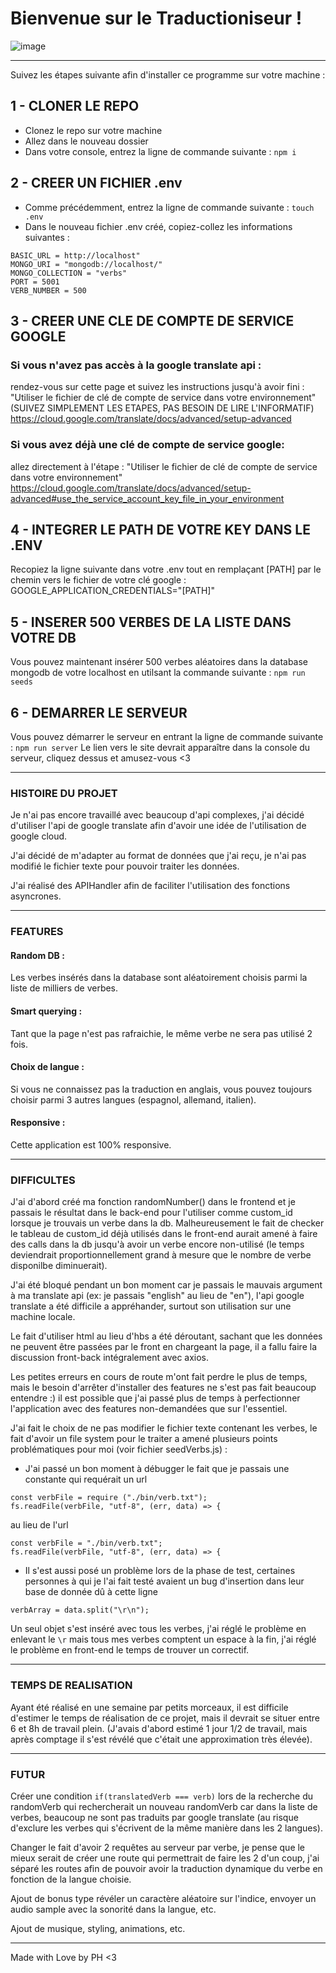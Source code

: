 # Bienvenue sur le Traductioniseur !

![image](https://zupimages.net/up/20/08/qt9f.png)

---

Suivez les étapes suivante afin d'installer ce programme sur votre machine :

## 1 - CLONER LE REPO
- Clonez le repo sur votre machine
- Allez dans le nouveau dossier
- Dans votre console, entrez la ligne de commande suivante : `npm i`

## 2 - CREER UN FICHIER .env
- Comme précédemment, entrez la ligne de commande suivante : `touch .env`
- Dans le nouveau fichier .env créé, copiez-collez les informations suivantes :
```
BASIC_URL = http://localhost"
MONGO_URI = "mongodb://localhost/"
MONGO_COLLECTION = "verbs"
PORT = 5001
VERB_NUMBER = 500
```
## 3 - CREER UNE CLE DE COMPTE DE SERVICE GOOGLE
### Si vous n'avez pas accès à la google translate api : 
rendez-vous sur cette page et suivez les instructions jusqu'à avoir fini : "Utiliser le fichier de clé de compte de service dans votre environnement" (SUIVEZ SIMPLEMENT LES ETAPES, PAS BESOIN DE LIRE L'INFORMATIF)
https://cloud.google.com/translate/docs/advanced/setup-advanced

### Si vous avez déjà une clé de compte de service google:
allez directement à l'étape : "Utiliser le fichier de clé de compte de service dans votre environnement"
https://cloud.google.com/translate/docs/advanced/setup-advanced#use_the_service_account_key_file_in_your_environment

## 4 - INTEGRER LE PATH DE VOTRE KEY DANS LE .ENV
Recopiez la ligne suivante dans votre .env tout en remplaçant [PATH] par le chemin vers le fichier de votre clé google :
GOOGLE_APPLICATION_CREDENTIALS="[PATH]"

## 5 - INSERER 500 VERBES DE LA LISTE DANS VOTRE DB
Vous pouvez maintenant insérer 500 verbes aléatoires dans la database mongodb de votre localhost en utilsant la commande suivante : `npm run seeds`

## 6 - DEMARRER LE SERVEUR
Vous pouvez démarrer le serveur en entrant la ligne de commande suivante : `npm run server`
Le lien vers le site devrait apparaître dans la console du serveur, cliquez dessus et amusez-vous <3

---

### HISTOIRE DU PROJET

Je n'ai pas encore travaillé avec beaucoup d'api complexes, j'ai décidé d'utiliser l'api de google translate afin d'avoir une idée de l'utilisation de google cloud.

J'ai décidé de m'adapter au format de données que j'ai reçu, je n'ai pas modifié le fichier texte pour pouvoir traiter les données.

J'ai réalisé des APIHandler afin de faciliter l'utilisation des fonctions asyncrones.

---

### FEATURES

#### Random DB :
Les verbes insérés dans la database sont aléatoirement choisis parmi la liste de milliers de verbes.

#### Smart querying :
Tant que la page n'est pas rafraichie, le même verbe ne sera pas utilisé 2 fois.

#### Choix de langue :
Si vous ne connaissez pas la traduction en anglais, vous pouvez toujours choisir parmi 3 autres langues (espagnol, allemand, italien).

#### Responsive :
Cette application est 100% responsive.

---

### DIFFICULTES

J'ai d'abord créé ma fonction randomNumber() dans le frontend et je passais le résultat dans le back-end pour l'utiliser comme custom_id lorsque je trouvais un verbe dans la db. Malheureusement le fait de checker le tableau de custom_id déjà utilisés dans le front-end aurait amené à faire des calls dans la db jusqu'à avoir un verbe encore non-utilisé (le temps deviendrait proportionnellement grand à mesure que le nombre de verbe disponilbe diminuerait).

J'ai été bloqué pendant un bon moment car je passais le mauvais argument à ma translate api (ex: je passais "english" au lieu de "en"), l'api google translate a été difficile a appréhander, surtout son utilisation sur une machine locale.

Le fait d'utiliser html au lieu d'hbs a été déroutant, sachant que les données ne peuvent être passées par le front en chargeant la page, il a fallu faire la discussion front-back intégralement avec axios.

Les petites erreurs en cours de route m'ont fait perdre le plus de temps, mais le besoin d'arrêter d'installer des features ne s'est pas fait beaucoup entendre :) il est possible que j'ai passé plus de temps à perfectionner l'application avec des features non-demandées que sur l'essentiel.

J'ai fait le choix de ne pas modifier le fichier texte contenant les verbes, le fait d'avoir un file system pour le traiter a amené plusieurs points problématiques pour moi (voir fichier seedVerbs.js) :
- J'ai passé un bon moment à débugger le fait que je passais une constante qui requérait un url
```
const verbFile = require ("./bin/verb.txt");
fs.readFile(verbFile, "utf-8", (err, data) => {
```
au lieu de l'url
```
const verbFile = "./bin/verb.txt";
fs.readFile(verbFile, "utf-8", (err, data) => {
```
- Il s'est aussi posé un problème lors de la phase de test, certaines personnes à qui je l'ai fait testé avaient un bug d'insertion dans leur base de donnée dû à cette ligne
```
verbArray = data.split("\r\n");
```
Un seul objet s'est inséré avec tous les verbes, j'ai réglé le problème en enlevant le `\r` mais tous mes verbes comptent un espace à la fin, j'ai réglé le problème en front-end le temps de trouver un correctif.

---

### TEMPS DE REALISATION

Ayant été réalisé en une semaine par petits morceaux, il est difficile d'estimer le temps de réalisation de ce projet, mais il devrait se situer entre 6 et 8h de travail plein.
(J'avais d'abord estimé 1 jour 1/2 de travail, mais après comptage il s'est révélé que c'était une approximation très élevée).

---

### FUTUR

Créer une condition `if(translatedVerb === verb)` lors de la recherche du randomVerb qui rechercherait un nouveau randomVerb car dans la liste de verbes, beaucoup ne sont pas traduits par google translate (au risque d'exclure les verbes qui s'écrivent de la même manière dans les 2 langues).

Changer le fait d'avoir 2 requêtes au serveur par verbe, je pense que le mieux serait de créer une route qui permettrait de faire les 2 d'un coup, j'ai séparé les routes afin de pouvoir avoir la traduction dynamique du verbe en fonction de la langue choisie.

Ajout de bonus type révéler un caractère aléatoire sur l'indice, envoyer un audio sample avec la sonorité dans la langue, etc.

Ajout de musique, styling, animations, etc.

---

Made with Love by PH <3
